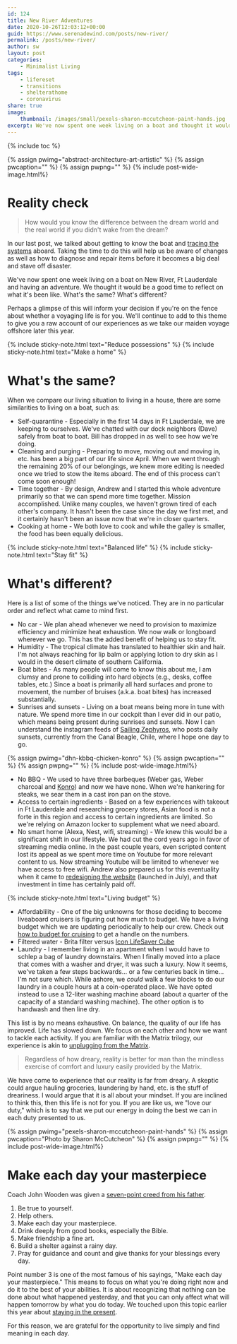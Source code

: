 ```yaml
---
id: 124
title: New River Adventures
date: 2020-10-26T12:03:12+00:00
guid: https://www.serenadewind.com/posts/new-river/
permalink: /posts/new-river/
author: sw
layout: post
categories:
    - Minimalist Living
tags:
    - lifereset
    - transitions
    - shelterathome
    - coronavirus
share: true
image:
    thumbnail: /images/small/pexels-sharon-mccutcheon-paint-hands.jpg 
excerpt: We've now spent one week living on a boat and thought it would be a good time to reflect on what it's been like. What's the same? What's different? If you're on the fence about whether a voyaging life is for you, perhaps a glimpse of our experience will inform your decision. 
---
```

{% include toc %}

{% assign pwimg="abstract-architecture-art-artistic" %}
{% assign pwcaption="" %}
{% assign pwpng="" %}
{% include post-wide-image.html%}

# Reality check 

> How would you know the difference between the dream world and the real world if you didn't wake from the dream?

In our last post, we talked about getting to know the boat and [tracing the systems](/posts/tracer/) aboard. Taking the time to do this will help us be aware of changes as well as how to diagnose and repair items before it becomes a big deal and stave off disaster. 

We've now spent one week living on a boat on New River, Ft Lauderdale and having an adventure. We thought it would be a good time to reflect on what it's been like. What's the same? What's different? 

Perhaps a glimpse of this will inform your decision if you're on the fence about whether a voyaging life is for you. We'll continue to add to this theme to give you a raw account of our experiences as we take our maiden voyage offshore later this year.

{% include sticky-note.html text="Reduce possessions" %}
{% include sticky-note.html text="Make a home" %}

# What's the same?

When we compare our living situation to living in a house, there are some similarities to living on a boat, such as:

 - Self-quarantine - Especially in the first 14 days in Ft Lauderdale, we are keeping to ourselves. We've chatted with our dock neighbors (Dave) safely from boat to boat. Bill has dropped in as well to see how we're doing. 
 - Cleaning and purging - Preparing to move, moving out and moving in, etc. has been a big part of our life since April. When we went through the remaining 20% of our belongings, we knew more editing is needed once we tried to stow the items aboard. The end of this process can't come soon enough!
 - Time together - By design, Andrew and I started this whole adventure primarily so that we can spend more time together. Mission accomplished. Unlike many couples, we haven't grown tired of each other's company. It hasn't been the case since the day we first met, and it certainly hasn't been an issue now that we're in closer quarters.
 - Cooking at home - We both love to cook and while the galley is smaller, the food has been equally delicious. 

{% include sticky-note.html text="Balanced life" %}
{% include sticky-note.html text="Stay fit" %}

# What's different? 

Here is a list of some of the things we've noticed. They are in no particular order and reflect what came to mind first.

 - No car - We plan ahead whenever we need to provision to maximize efficiency and minimize heat exhaustion. We now walk or longboard wherever we go. This has the added benefit of helping us to stay fit.
 - Humidity - The tropical climate has translated to healthier skin and hair. I'm not always reaching for lip balm or applying lotion to dry skin as I would in the desert climate of southern California. 
 - Boat bites - As many people will come to know this about me, I am clumsy and prone to colliding into hard objects (e.g., desks, coffee tables, etc.) Since a boat is primarily all hard surfaces and prone to movement, the number of bruises (a.k.a. boat bites) has increased substantially.
 - Sunrises and sunsets - Living on a boat means being more in tune with nature. We spend more time in our cockpit than I ever did in our patio, which means being present during sunrises and sunsets. Now I can understand the instagram feeds of [Sailing Zephyros](https://www.instagram.com/sailing.zephyros/), who posts daily sunsets, currently from the Canal Beagle, Chile, where I hope one day to go.  

{% assign pwimg="dhn-kbbq-chicken-konro" %}
{% assign pwcaption="" %}
{% assign pwpng="" %}
{% include post-wide-image.html%}

 - No BBQ - We used to have three barbeques (Weber gas, Weber charcoal and [Konro](https://www.korin.com/Charcoal-Barbecue-Konro-Lg_3)) and now we have none. When we're hankering for steaks, we sear them in a cast iron pan on the stove.   
 - Access to certain ingredients - Based on a few experiences with takeout in Ft Lauderdale and researching grocery stores, Asian food is not a forte in this region and access to certain ingredients are limited. So we're relying on Amazon locker to supplement what we need aboard. 
 - No smart home (Alexa, Nest, wifi, streaming) - We knew this would be a significant shift in our lifestyle. We had cut the cord years ago in favor of streaming media online. In the past couple years, even scripted content lost its appeal as we spent more time on Youtube for more relevant content to us. Now streaming Youtube will be limited to whenever we have access to free wifi. Andrew also prepared us for this eventuality when it came to [redesigning the website](/posts/website-redesign/) (launched in July), and that investment in time has certainly paid off. 

{% include sticky-note.html text="Living budget" %} 

 - Affordablility - One of the big unknowns for those deciding to become liveaboard cruisers is figuring out how much to budget. We have a living budget which we are updating periodically to help our crew. Check out [how to budget for cruising](https://www.patreon.com/posts/41193176/) to get a handle on the numbers. 
 - Filtered water - Brita filter versus [Icon LifeSaver Cube](https://iconlifesaver.com/products/cube/?v=7516fd43adaa)  
 - Laundry - I remember living in an apartment when I would have to schlep a bag of laundry downstairs. When I finally moved into a place that comes with a washer and dryer, it was such a luxury. Now it seems, we've taken a few steps backwards... or a few centuries back in time... I'm not sure which. While ashore, we *could* walk a few blocks to do our laundry in a couple hours at a coin-operated place. We have opted instead to use a 12-liter washing machine aboard (about a quarter of the capacity of a standard washing machine). The other option is to handwash and then line dry. 

This list is by no means exhaustive. On balance, the quality of our life has improved. Life has slowed down. We focus on each other and how we want to tackle each activity. If you are familiar with the Matrix trilogy, our experience is akin to [unplugging from the Matrix](https://www.youtube.com/watch?v=NpyaKWY9HOc). 

> Regardless of how dreary, reality is better for man than the mindless exercise of comfort and luxury easily provided by the Matrix. 

We have come to experience that our reality is far from dreary. A skeptic could argue hauling groceries, laundering by hand, etc. is the stuff of dreariness. I would argue that it is all about your mindset. If you are inclined to think this, then this life is not for you. If you are like us, we "love our duty," which is to say that we put our energy in doing the best we can in each duty presented to us. 

{% assign pwimg="pexels-sharon-mccutcheon-paint-hands" %}
{% assign pwcaption="Photo by Sharon McCutcheon" %}
{% assign pwpng="" %}
{% include post-wide-image.html%}

# Make each day your masterpiece 

Coach John Wooden was given a [seven-point creed from his father](https://www.thewoodeneffect.com/john-woodens-7-point-creed-true/).

 1. Be true to yourself.
 2. Help others.
 3. Make each day your masterpiece.
 4. Drink deeply from good books, especially the Bible.
 5. Make friendship a fine art.
 6. Build a shelter against a rainy day.
 7. Pray for guidance and count and give thanks for your blessings every day.

Point number 3 is one of the most famous of his sayings, "Make each day your masterpiece." This means to focus on what you're doing right now and do it to the best of your abilities. It is about recognizing that nothing can be done about what happened yesterday, and that you can only affect what will happen tomorrow by what you do today. We touched upon this topic earlier this year about [staying in the present](/posts/past-present-and-future/).

For this reason, we are grateful for the opportunity to live simply and find meaning in each day. 
